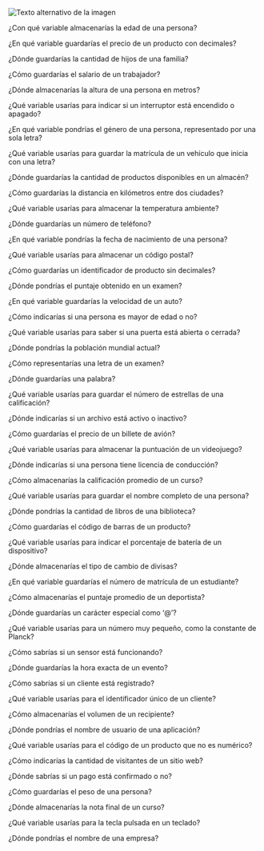 ![Texto alternativo de la imagen](https://images.worldofescapes.com/uploads/quests/11804/medium/trap-medellin-la-bomba.jpg)

¿Con qué variable almacenarías la edad de una persona?

¿En qué variable guardarías el precio de un producto con decimales?

¿Dónde guardarías la cantidad de hijos de una familia?

¿Cómo guardarías el salario de un trabajador?

¿Dónde almacenarías la altura de una persona en metros?

¿Qué variable usarías para indicar si un interruptor está encendido o apagado?

¿En qué variable pondrías el género de una persona, representado por una sola letra?

¿Qué variable usarías para guardar la matrícula de un vehículo que inicia con una letra?

¿Dónde guardarías la cantidad de productos disponibles en un almacén?

¿Cómo guardarías la distancia en kilómetros entre dos ciudades?

¿Qué variable usarías para almacenar la temperatura ambiente?

¿Dónde guardarías un número de teléfono?

¿En qué variable pondrías la fecha de nacimiento de una persona?

¿Qué variable usarías para almacenar un código postal?

¿Cómo guardarías un identificador de producto sin decimales?

¿Dónde pondrías el puntaje obtenido en un examen?

¿En qué variable guardarías la velocidad de un auto?

¿Cómo indicarías si una persona es mayor de edad o no?

¿Qué variable usarías para saber si una puerta está abierta o cerrada?

¿Dónde pondrías la población mundial actual?

¿Cómo representarías una letra de un examen?

¿Dónde guardarías una palabra?

¿Qué variable usarías para guardar el número de estrellas de una calificación?

¿Dónde indicarías si un archivo está activo o inactivo?

¿Cómo guardarías el precio de un billete de avión?

¿Qué variable usarías para almacenar la puntuación de un videojuego?

¿Dónde indicarías si una persona tiene licencia de conducción?

¿Cómo almacenarías la calificación promedio de un curso?

¿Qué variable usarías para guardar el nombre completo de una persona?

¿Dónde pondrías la cantidad de libros de una biblioteca?

¿Cómo guardarías el código de barras de un producto?

¿Qué variable usarías para indicar el porcentaje de batería de un dispositivo?

¿Dónde almacenarías el tipo de cambio de divisas?

¿En qué variable guardarías el número de matrícula de un estudiante?

¿Cómo almacenarías el puntaje promedio de un deportista?

¿Dónde guardarías un carácter especial como ‘@’?

¿Qué variable usarías para un número muy pequeño, como la constante de Planck?

¿Cómo sabrías si un sensor está funcionando?

¿Dónde guardarías la hora exacta de un evento?

¿Cómo sabrías si un cliente está registrado?

¿Qué variable usarías para el identificador único de un cliente?

¿Cómo almacenarías el volumen de un recipiente?

¿Dónde pondrías el nombre de usuario de una aplicación?

¿Qué variable usarías para el código de un producto que no es numérico?

¿Cómo indicarías la cantidad de visitantes de un sitio web?

¿Dónde sabrías si un pago está confirmado o no?

¿Cómo guardarías el peso de una persona?

¿Dónde almacenarías la nota final de un curso?

¿Qué variable usarías para la tecla pulsada en un teclado?

¿Dónde pondrías el nombre de una empresa?
